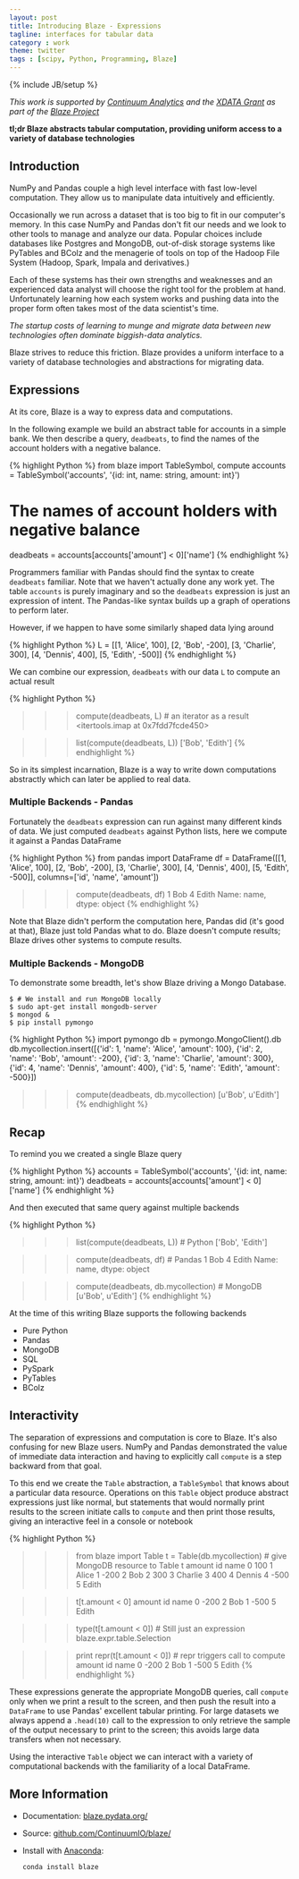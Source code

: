 ```yaml
---
layout: post
title: Introducing Blaze - Expressions
tagline: interfaces for tabular data
category : work
theme: twitter
tags : [scipy, Python, Programming, Blaze]
---
```

{% include JB/setup %}

*This work is supported by [Continuum Analytics](http://continuum.io)
and the [XDATA Grant](http://www.darpa.mil/program/XDATA)
as part of the [Blaze Project](http://blaze.pydata.org)*

**tl;dr Blaze abstracts tabular computation, providing uniform access to a
variety of database technologies**

Introduction
------------

NumPy and Pandas couple a high level interface with fast low-level computation.
They allow us to manipulate data intuitively and efficiently.

Occasionally we run across a dataset that is too big to fit in our computer's
memory.  In this case NumPy and Pandas don't fit our needs and we look to
other tools to manage and analyze our data.  Popular choices include databases
like Postgres and MongoDB, out-of-disk storage systems like PyTables and BColz
and the menagerie of tools on top of the Hadoop File System (Hadoop, Spark,
Impala and derivatives.)

Each of these systems has their own strengths and weaknesses and an experienced
data analyst will choose the right tool for the problem at hand.  Unfortunately
learning how each system works and pushing data into the proper form often
takes most of the data scientist's time.

*The startup costs of learning to munge and migrate data between new
technologies often dominate biggish-data analytics.*

Blaze strives to reduce this friction.  Blaze provides a uniform interface to
a variety of database technologies and abstractions for migrating data.


Expressions
-----------

At its core, Blaze is a way to express data and computations.

In the following example we build an abstract table for accounts in a
simple bank.  We then describe a query, `deadbeats`, to find the names of the
account holders with a negative balance.

{% highlight Python %}
from blaze import TableSymbol, compute
accounts = TableSymbol('accounts', '{id: int, name: string, amount: int}')

# The names of account holders with negative balance
deadbeats = accounts[accounts['amount'] < 0]['name']
{% endhighlight %}

Programmers familiar with Pandas should find the syntax to create `deadbeats`
familiar.  Note that we haven't actually done any work yet.  The table
`accounts` is purely imaginary and so the `deadbeats` expression is just an
expression of intent.  The Pandas-like syntax builds up a graph of operations
to perform later.

However, if we happen to have some similarly shaped data lying around

{% highlight Python %}
L = [[1, 'Alice',   100],
     [2, 'Bob',    -200],
     [3, 'Charlie', 300],
     [4, 'Dennis',  400],
     [5, 'Edith',  -500]]
{% endhighlight %}

We can combine our expression, `deadbeats` with our data `L` to compute an
actual result

{% highlight Python %}
>>> compute(deadbeats, L) # an iterator as a result
<itertools.imap at 0x7fdd7fcde450>

>>> list(compute(deadbeats, L))
['Bob', 'Edith']
{% endhighlight %}

So in its simplest incarnation, Blaze is a way to write down computations
abstractly which can later be applied to real data.


### Multiple Backends - Pandas

Fortunately the `deadbeats` expression can run against many different kinds of
data.  We just computed `deadbeats` against Python lists, here we compute it
against a Pandas DataFrame

{% highlight Python %}
from pandas import DataFrame
df = DataFrame([[1, 'Alice',   100],
                [2, 'Bob',    -200],
                [3, 'Charlie', 300],
                [4, 'Dennis',  400],
                [5, 'Edith',  -500]],
               columns=['id', 'name', 'amount'])

>>> compute(deadbeats, df)
1      Bob
4    Edith
Name: name, dtype: object
{% endhighlight %}

Note that Blaze didn't perform the computation here, Pandas did (it's good at
that), Blaze just told Pandas what to do.  Blaze doesn't compute results; Blaze
drives other systems to compute results.


### Multiple Backends - MongoDB

To demonstrate some breadth, let's show Blaze driving a Mongo Database.

    $ # We install and run MongoDB locally
    $ sudo apt-get install mongodb-server
    $ mongod &
    $ pip install pymongo

{% highlight Python %}
import pymongo
db = pymongo.MongoClient().db
db.mycollection.insert([{'id': 1, 'name': 'Alice',   'amount':  100},
                        {'id': 2, 'name': 'Bob',     'amount': -200},
                        {'id': 3, 'name': 'Charlie', 'amount':  300},
                        {'id': 4, 'name': 'Dennis',  'amount':  400},
                        {'id': 5, 'name': 'Edith',   'amount': -500}])

>>> compute(deadbeats, db.mycollection)
[u'Bob', u'Edith']
{% endhighlight %}


Recap
-----

To remind you we created a single Blaze query

{% highlight Python %}
accounts = TableSymbol('accounts', '{id: int, name: string, amount: int}')
deadbeats = accounts[accounts['amount'] < 0]['name']
{% endhighlight %}

And then executed that same query against multiple backends

{% highlight Python %}
>>> list(compute(deadbeats, L))          # Python
['Bob', 'Edith']

>>> compute(deadbeats, df)               # Pandas
1      Bob
4    Edith
Name: name, dtype: object

>>> compute(deadbeats, db.mycollection)  # MongoDB
[u'Bob', u'Edith']
{% endhighlight %}

At the time of this writing Blaze supports the following backends

* Pure Python
* Pandas
* MongoDB
* SQL
* PySpark
* PyTables
* BColz


Interactivity
-------------

The separation of expressions and computation is core to Blaze.  It's also
confusing for new Blaze users.
NumPy and Pandas demonstrated the value of immediate data interaction and
having to explicitly call `compute` is a step backward from that goal.

To this end we create the `Table` abstraction, a `TableSymbol` that knows about
a particular data resource.  Operations on this `Table` object produce abstract
expressions just like normal, but statements that would normally print results
to the screen initiate calls to `compute` and then print those results, giving
an interactive feel in a console or notebook

{% highlight Python %}
>>> from blaze import Table
>>> t = Table(db.mycollection)  # give MongoDB resource to Table
>>> t
   amount  id     name
0     100   1    Alice
1    -200   2      Bob
2     300   3  Charlie
3     400   4   Dennis
4    -500   5    Edith

>>> t[t.amount < 0]
   amount  id   name
0    -200   2    Bob
1    -500   5  Edith

>>> type(t[t.amount < 0])        # Still just an expression
blaze.expr.table.Selection

>>> print repr(t[t.amount < 0])  # repr triggers call to compute
   amount  id   name
0    -200   2    Bob
1    -500   5  Edith
{% endhighlight %}

These expressions generate the appropriate MongoDB queries, call `compute` only
when we print a result to the screen, and then push the result into a
`DataFrame` to use Pandas' excellent tabular printing.  For large datasets we
always append a `.head(10)` call to the expression to only retrieve the sample
of the output necessary to print to the screen;  this avoids large data
transfers when not necessary.

Using the interactive `Table` object we can interact with a variety of
computational backends with the familiarity of a local DataFrame.

More Information
----------------

*   Documentation: [blaze.pydata.org/](http://blaze.pydata.org/)
*   Source: [github.com/ContinuumIO/blaze/](http://github.com/ContinuumIO/blaze/)
*   Install with [Anaconda](https://store.continuum.io/cshop/anaconda/):

        conda install blaze
